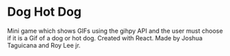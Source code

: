 # Dog Hot Dog

Mini game which shows GIFs using the gihpy API and the user must choose if it is a Gif of a dog or hot dog.  Created with React.  Made by Joshua Taguicana and Roy Lee jr.
